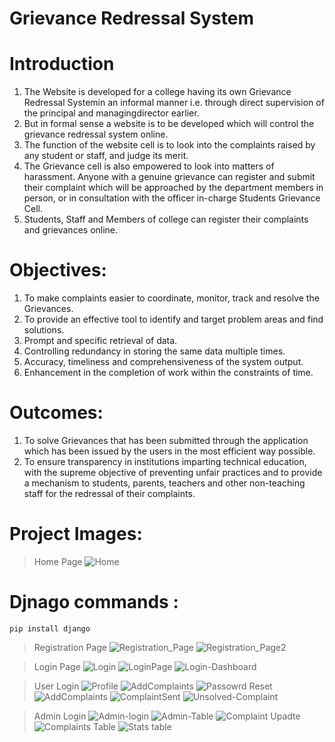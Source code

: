 # Grievance Redressal System

# Introduction
1. The Website is developed for a college having its own Grievance Redressal Systemin an informal manner i.e. through direct supervision of the principal and managingdirector earlier. 
2.  But in formal sense a website is to be developed which will control the grievance redressal system online. 
3.	The function of the website cell is to look into the complaints raised by any student or staff, and judge its merit. 
4.	The Grievance cell is also empowered to look into matters of harassment. Anyone with a genuine grievance can register and submit their complaint which will be approached by the department members in person, or in consultation with the officer in-charge Students Grievance Cell. 
5.	Students, Staff and Members of college can register their complaints and grievances online.

# Objectives:
1.	To make complaints easier to coordinate, monitor, track and resolve the Grievances. 
2.	To provide an effective tool to identify and target problem areas and find solutions.
3.	Prompt and specific retrieval of data.
4.	Controlling redundancy in storing the same data multiple times.
5.	Accuracy, timeliness and comprehensiveness of the system output. 
6.	Enhancement in the completion of work within the constraints of time. 

# Outcomes:
1.	To solve Grievances that has been submitted through the application which has been issued by the users in the most efficient way possible.
2.	To ensure transparency in institutions imparting technical education, with the supreme objective of preventing unfair practices and to provide a mechanism to students, parents, teachers and other non-teaching staff for the redressal of their complaints.


# Project Images:
> Home Page
![Home](https://user-images.githubusercontent.com/42907076/99896208-5fec7700-2cb4-11eb-96e2-9fc0ef58f76a.png)

# Djnago commands :
```
pip install django

```

> Registration Page
![Registration_Page](https://user-images.githubusercontent.com/42907076/99896238-b35ec500-2cb4-11eb-856f-577c659af53c.png)
![Registration_Page2](https://user-images.githubusercontent.com/42907076/99896239-b5c11f00-2cb4-11eb-82bd-29569597d735.png)

> Login Page
![Login](https://user-images.githubusercontent.com/42907076/99896242-bce82d00-2cb4-11eb-9a63-96bc8aa6255a.png)
![LoginPage](https://user-images.githubusercontent.com/42907076/99896247-c07bb400-2cb4-11eb-9024-a15f9772f98b.png)
![Login-Dashboard](https://user-images.githubusercontent.com/42907076/99896252-ca9db280-2cb4-11eb-8962-629f1ebbffe1.png)

> User Login
![Profile](https://user-images.githubusercontent.com/42907076/99896257-d25d5700-2cb4-11eb-85f8-a8c5466e67d4.png)
![AddComplaints](https://user-images.githubusercontent.com/42907076/99896259-d7220b00-2cb4-11eb-97a0-28efea307cc3.png)
![Passowrd Reset](https://user-images.githubusercontent.com/42907076/99896262-da1cfb80-2cb4-11eb-8f61-6a286715e3fa.png)
![AddComplaints](https://user-images.githubusercontent.com/42907076/99896267-e903ae00-2cb4-11eb-8f2c-9b18eda6f612.png)
![ComplaintSent](https://user-images.githubusercontent.com/42907076/99896270-ebfe9e80-2cb4-11eb-969f-2abf2d0984e5.png)
![Unsolved-Complaint](https://user-images.githubusercontent.com/42907076/99896273-f325ac80-2cb4-11eb-86fa-4fefdb158e92.png)

> Admin Login
![Admin-login](https://user-images.githubusercontent.com/42907076/99896297-41d34680-2cb5-11eb-8d14-116c7a465d0c.png)
![Admin-Table](https://user-images.githubusercontent.com/42907076/99896298-44ce3700-2cb5-11eb-9881-ccf5563d1def.png)
![Complaint Upadte](https://user-images.githubusercontent.com/42907076/99896299-47309100-2cb5-11eb-8330-98a8cd06f436.png)
![Complaints Table](https://user-images.githubusercontent.com/42907076/99896301-4ef03580-2cb5-11eb-9196-833bcef98066.png)
![Stats table](https://user-images.githubusercontent.com/42907076/99896303-5283bc80-2cb5-11eb-9b09-78710408c7f8.png)
